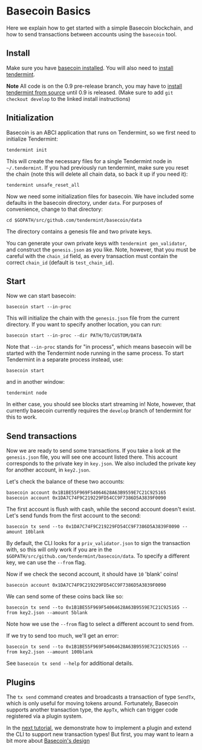 # Basecoin Basics

Here we explain how to get started with a simple Basecoin blockchain, and how to send transactions between accounts using the `basecoin` tool.

## Install

Make sure you have [basecoin installed](install.md).
You will also need to [install tendermint](https://tendermint.com/intro/getting-started/download).

**Note** All code is on the 0.9 pre-release branch, you may have to [install tendermint from source](https://tendermint.com/docs/guides/install) until 0.9 is released.  (Make sure to add `git checkout develop` to the linked install instructions)

## Initialization

Basecoin is an ABCI application that runs on Tendermint, so we first need to initialize Tendermint:

```
tendermint init
```

This will create the necessary files for a single Tendermint node in `~/.tendermint`.
If you had previously run tendermint, make sure you reset the chain
(note this will delete all chain data, so back it up if you need it):

```
tendermint unsafe_reset_all
```

Now we need some initialization files for basecoin.
We have included some defaults in the basecoin directory, under `data`.
For purposes of convenience, change to that directory:

```
cd $GOPATH/src/github.com/tendermint/basecoin/data
```

The directory contains a genesis file and two private keys.

You can generate your own private keys with `tendermint gen_validator`,
and construct the `genesis.json` as you like.
Note, however, that you must be careful with the `chain_id` field,
as every transaction must contain the correct `chain_id`
(default is `test_chain_id`).

## Start

Now we can start basecoin:

```
basecoin start --in-proc
```

This will initialize the chain with the `genesis.json` file from the current directory.  If you want to specify another location, you can run:

```
basecoin start --in-proc --dir PATH/TO/CUSTOM/DATA
```

Note that `--in-proc` stands for "in process", which means
basecoin will be started with the Tendermint node running in the same process.
To start Tendermint in a separate process instead, use:

```
basecoin start
```

and in another window:

```
tendermint node
```

In either case, you should see blocks start streaming in!
Note, however, that currently basecoin currently requires the
`develop` branch of tendermint for this to work.

## Send transactions

Now we are ready to send some transactions.
If you take a look at the `genesis.json` file, you will see one account listed there.
This account corresponds to the private key in `key.json`.
We also included the private key for another account, in `key2.json`.

Let's check the balance of these two accounts:

```
basecoin account 0x1B1BE55F969F54064628A63B9559E7C21C925165
basecoin account 0x1DA7C74F9C219229FD54CC9F7386D5A3839F0090
```

The first account is flush with cash, while the second account doesn't exist.
Let's send funds from the first account to the second:

```
basecoin tx send --to 0x1DA7C74F9C219229FD54CC9F7386D5A3839F0090 --amount 10blank
```

By default, the CLI looks for a `priv_validator.json` to sign the transaction with,
so this will only work if you are in the `$GOPATH/src/github.com/tendermint/basecoin/data`.
To specify a different key, we can use the `--from` flag.

Now if we check the second account, it should have `10` 'blank' coins!

```
basecoin account 0x1DA7C74F9C219229FD54CC9F7386D5A3839F0090
```

We can send some of these coins back like so:

```
basecoin tx send --to 0x1B1BE55F969F54064628A63B9559E7C21C925165 --from key2.json --amount 5blank
```

Note how we use the `--from` flag to select a different account to send from.

If we try to send too much, we'll get an error:

```
basecoin tx send --to 0x1B1BE55F969F54064628A63B9559E7C21C925165 --from key2.json --amount 100blank
```

See `basecoin tx send --help` for additional details.

## Plugins

The `tx send` command creates and broadcasts a transaction of type `SendTx`,
which is only useful for moving tokens around.
Fortunately, Basecoin supports another transaction type, the `AppTx`,
which can trigger code registered via a plugin system.

In the [next tutorial](example-plugin.md),
we demonstrate how to implement a plugin
and extend the CLI to support new transaction types!
But first, you may want to learn a bit more about [Basecoin's design](basecoin-design.md)
